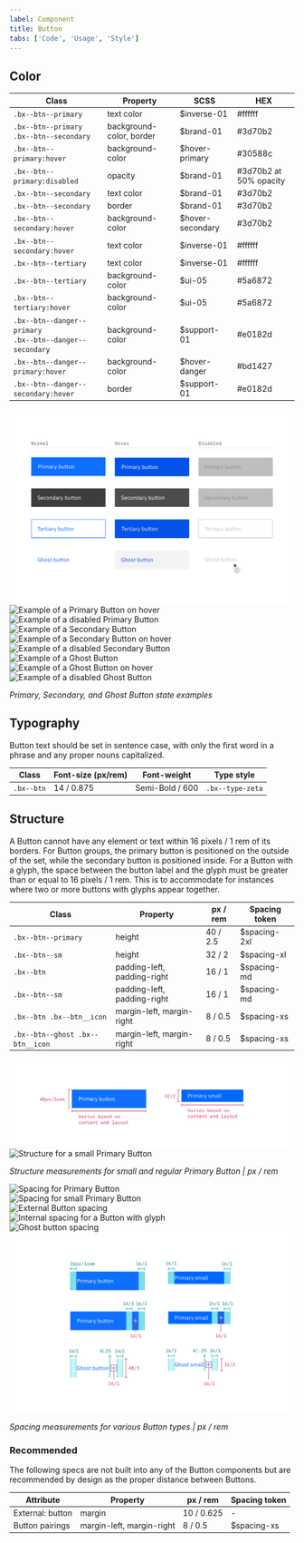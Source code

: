 ```yaml
---
label: Component
title: Button
tabs: ['Code', 'Usage', 'Style']
---
```


## Color

| Class                                                          | Property                 | SCSS             | HEX                    |
| -------------------------------------------------------------- | ------------------------ | ---------------- | ---------------------- |
| `.bx--btn--primary`                                            | text color               | $inverse-01      | #ffffff                |
| `.bx--btn--primary` </br> `.bx--btn--secondary`                | background-color, border | $brand-01        | #3d70b2                |
| `.bx--btn--primary:hover`                                      | background-color         | $hover-primary   | #30588c                |
| `.bx--btn--primary:disabled`                                   | opacity                  | $brand-01        | #3d70b2 at 50% opacity |
| `.bx--btn--secondary`                                          | text color               | $brand-01        | #3d70b2                |
| `.bx--btn--secondary`                                          | border                   | $brand-01        | #3d70b2                |
| `.bx--btn--secondary:hover`                                    | background-color         | $hover-secondary | #3d70b2                |
| `.bx--btn--secondary:hover`                                    | text color               | $inverse-01      | #ffffff                |
| `.bx--btn--tertiary`                                           | text color               | $inverse-01      | #ffffff                |
| `.bx--btn--tertiary`                                           | background-color         | $ui-05           | #5a6872                |
| `.bx--btn--tertiary:hover`                                     | background-color         | $ui-05           | #5a6872                |
| `.bx--btn--danger--primary`</br> `.bx--btn--danger--secondary` | background-color         | $support-01      | #e0182d                |
| `.bx--btn--danger--primary:hover`                              | background-color         | $hover-danger    | #bd1427                |
| `.bx--btn--danger--secondary:hover`                            | border                   | $support-01      | #e0182d                |

<div class="image-grid">
  <div>
    <img src="images/button-style-1.png" alt="Example of a normal Primary Button"/>
  </div>
  <div>
    <img src="images/button-style-2.png" alt="Example of a Primary Button on hover"/>
  </div>
  <div>
    <img src="images/button-style-3.png" alt="Example of a disabled Primary Button"/>
  </div>
  <div>
    <img src="images/button-style-4.png" alt="Example of a Secondary Button"/>
  </div>
  <div>
    <img src="images/button-style-5.png" alt="Example of a Secondary Button on hover"/>
  </div>
  <div>
    <img src="images/button-style-6.png" alt="Example of a disabled Secondary Button"/>
  </div>
  <div>
    <img src="images/button-style-15.png" alt="Example of a Ghost Button"/>
  </div>
  <div>
    <img src="images/button-style-16.png" alt="Example of a Ghost Button on hover"/>
  </div>
  <div>
    <img src="images/button-style-17.png" alt="Example of a disabled Ghost Button"/>
  </div>
</div>

_Primary, Secondary, and Ghost Button state examples_

## Typography

Button text should be set in sentence case, with only the first word in a phrase and any proper nouns capitalized.

| Class      | Font-size (px/rem) | Font-weight     | Type style       |
| ---------- | ------------------ | --------------- | ---------------- |
| `.bx--btn` | 14 / 0.875         | Semi-Bold / 600 | `.bx--type-zeta` |

## Structure

A Button cannot have any element or text within 16 pixels / 1 rem of its borders. For Button groups, the primary button is positioned on the outside of the set, while the secondary button is positioned inside. For a Button with a glyph, the space between the button label and the glyph must be greater than or equal to 16 pixels / 1 rem. This is to accommodate for instances where two or more buttons with glyphs appear together.

| Class                            | Property                    | px / rem | Spacing token |
| -------------------------------- | --------------------------- | -------- | ------------- |
| `.bx--btn--primary`              | height                      | 40 / 2.5 | $spacing-2xl  |
| `.bx--btn--sm`                   | height                      | 32 / 2   | $spacing-xl   |
| `.bx--btn`                       | padding-left, padding-right | 16 / 1   | $spacing-md   |
| `.bx--btn--sm`                   | padding-left, padding-right | 16 / 1   | $spacing-md   |
| `.bx--btn .bx--btn__icon`        | margin-left, margin-right   | 8 / 0.5  | $spacing-xs   |
| `.bx--btn--ghost .bx--btn__icon` | margin-left, margin-right   | 8 / 0.5  | $spacing-xs   |

<div class="image-grid">
  <div>
    <img src="images/button-style-7.png" alt="Structure for a Primary Button"/>
  </div>
  <div>
    <img src="images/button-style-8.png" alt="Structure for a small Primary Button"/>
  </div>
</div>

_Structure measurements for small and regular Primary Button | px / rem_

<div class="image-grid">
  <div>
    <img src="images/button-style-9.png" alt="Spacing for Primary Button"/>
  </div>
  <div>
    <img src="images/button-style-10.png" alt="Spacing for small Primary Button"/>
  </div>
  <div>
    <img src="images/button-style-11.png" alt="External Button spacing"/>
  </div>
  <div>
    <img src="images/button-style-12.png" alt="Internal spacing for a Button with glyph"/>
  </div>
  <div>
    <img src="images/button-style-13.png" alt="Ghost button spacing"/>
  </div>
  <div>
    <img src="images/button-style-14.png" alt="Small Ghost button spacing"/>
  </div>
</div>

_Spacing measurements for various Button types | px / rem_

### Recommended

The following specs are not built into any of the Button components but are recommended by design as the proper distance between Buttons.

| Attribute        | Property                  | px / rem   | Spacing token |
| ---------------- | ------------------------- | ---------- | ------------- |
| External: button | margin                    | 10 / 0.625 | -             |
| Button pairings  | margin-left, margin-right | 8 / 0.5    | $spacing-xs   |
